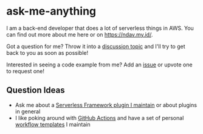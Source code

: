 # ask-me-anything

I am a back-end developer that does a lot of serverless things in AWS. You can
find out more about me here or on https://ndav.my.id/.

Got a question for me? Throw it into a
[discussion topic](https://github.com/nandasafiqalfiansyah/ask-me-anything/discussions)
and I'll try to get back to you as soon as possible!

Interested in seeing a code example from me? Add an
[issue](https://github.com/nandasafiqalfiansyah/ask-me-anything/issues) or
upvote one to request one!

## Question Ideas

- Ask me about a
  [Serverless Framework plugin I maintain](https://github.com/search?q=user%3Aneverendingqs+topic%3Aserverless-plugin&type=repositories)
  or about plugins in general
- I like poking around with
  [GitHub Actions](https://github.com/search?q=user%3Aneverendingqs+topic%3Agithub-actions&type=repositories)
  and have a set of personal
  [workflow templates](https://github.com/nandasafiqalfiansyah/.github/tree/master/workflow-templates)
  I maintain

  
